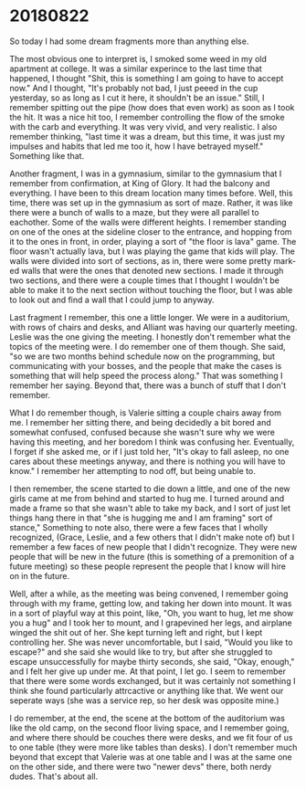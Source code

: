 # 20180822
So today I had some dream fragments more than anything else.

The most obvious one to interpret is, I smoked some weed in my old apartment at
college. It was a similar experince to the last time that happened, I thought
"Shit, this is something I am going to have to accept now." And I thought,
"It's probably not bad, I just peeed in the cup yesterday, so as long as I cut
it here, it shouldn't be an issue." Still, I remember spitting out the pipe
(how does that even work) as soon as I took the hit. It was a nice hit too, I
remember controlling the flow of the smoke with the carb and everything. It was
very vivid, and very realistic. I also remember thinking, "last time it was a
dream, but this time, it was just my impulses and habits that led me too it,
how I have betrayed myself." Something like that.

Another fragment, I was in a gymnasium, similar to the gymnasium that I
remember from confirmation, at King of Glory. It had the balcony and
everything. I have been to this dream location many times before. Well, this
time, there was set up in the gymnasium as sort of maze. Rather, it was like
there were a bunch of walls to a maze, but they were all parallel to eachother.
Some of the walls were different heights. I remember standing on one of the
ones at the sideline closer to the entrance, and hopping from it to the ones in
front, in order, playing a sort of "the floor is lava" game. The floor wasn't
actually lava, but I was playing the game that kids will play. The walls were
divided into sort of sections, as in, there were some pretty mark-ed walls that
were the ones that denoted new sections. I made it through two sections, and
there were a couple times that I thought I wouldn't be able to make it to the
next section without touching the floor, but I was able to look out and find a
wall that I could jump to anyway.

Last fragment I remember, this one  a little longer. We were in a auditorium,
with rows of chairs and desks, and Alliant was having our quarterly meeting.
Leslie was the one giving the meeting. I honestly don't remember what the
topics of the meeting were. I do remember one of them though. She said, "so we
are two months behind schedule now on the programming, but communicating with
your bosses, and the people that make the cases is something that will help
speed the process along." That was something I remember her saying. Beyond
that, there was a bunch of stuff that I don't remember.

What I do remember though, is Valerie sitting a couple chairs away from me. I
remember her sitting there, and being decidedly a bit bored and somewhat
confused, confused because she wasn't sure why we were having this meeting, and
her boredom I think was confusing her. Eventually, I forget if she asked me, or
if I just told her, "It's okay to fall asleep, no one cares about these
meetings anyway, and there is nothing you will have to know." I remember her
attempting to nod off, but being unable to.

I then remember, the scene started to die down a little, and one of the new
girls came at me from behind and started to hug me. I turned around and made a
frame so that she wasn't able to take my back, and I sort of just let things
hang there in that "she is hugging me and I am framing" sort of stance,"
Something to note also, there were a few faces that I wholly recognized,
(Grace, Leslie, and a few others that I didn't make note of) but I remember a
few faces of new people that I didn't recognize. They were new people that will
be new in the future (this is something of a premonition of a future meeting)
so these people represent the people that I know will hire on in the future.

Well, after a while, as the meeting was being convened, I remember going
through with my frame, getting low, and taking her down into mount. It was in a
sort of playful way at this point, like, "Oh, you want to hug, let me show you
a hug" and I took her to mount, and I grapevined her legs, and airplane winged
the shit out of her. She kept turning left and right, but I kept controlling
her. She was never uncomfortable, but I said, "Would you like to escape?" and
she said she would like to try, but after she struggled to escape
unsuccessfully for maybe thirty seconds, she said, "Okay, enough," and I felt
her give up under me. At that point, I let go. I seem to remember that there
were some words exchanged, but it was certainly not something I think she found
particularly attrcactive or anything like that. We went our seperate ways (she
was a service rep, so her desk was opposite mine.)

I do remember, at the end, the scene at the bottom of the auditorium was like
the old camp, on the second floor living space, and I remember going, and where
there should be couches there were desks, and we fit four of us to one table
(they were more like tables than desks). I don't remember much beyond that
except that Valerie was at one table and I was at the same one on the other
side, and there were two "newer devs" there, both nerdy dudes. That's about
all.
